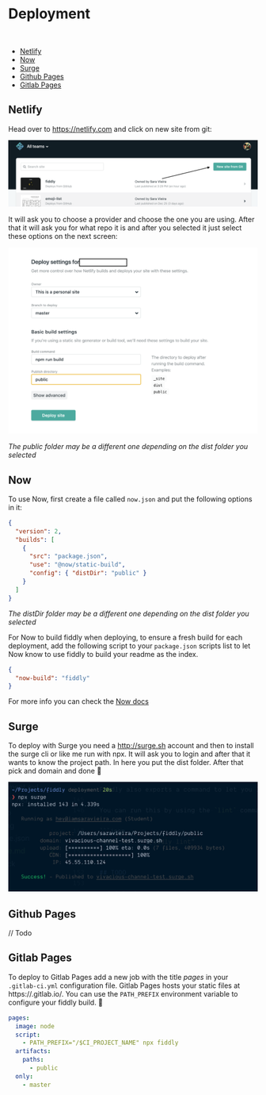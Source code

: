 # Deployment

<br/>

- [Netlify](#netlify)
- [Now](#now)
- [Surge](#surge)
- [Github Pages](#githubpages)
- [Gitlab Pages](#gitlabpages)

## Netlify

Head over to https://netlify.com and click on new site from git:

![New site from git](./media/netifly1.png)

It will ask you to choose a provider and choose the one you are using. After that it will ask you for what repo it is and after you selected it just select these options on the next screen:

![Deploy Static](./media/netifly2.png)

_The public folder may be a different one depending on the dist folder you selected_

## Now

To use Now, first create a file called `now.json` and put the following options in it:

```json
{
  "version": 2,
  "builds": [
    {
      "src": "package.json",
      "use": "@now/static-build",
      "config": { "distDir": "public" }
    }
  ]
}
```

_The distDir folder may be a different one depending on the dist folder you selected_

For Now to build fiddly when deploying, to ensure a fresh build for each deployment, add the following script to your `package.json` scripts list to let Now know to use fiddly to build your readme as the index.

```json
{
  "now-build": "fiddly"
}
```

For more info you can check the [Now docs](https://zeit.co/docs/)

## Surge

To deploy with Surge you need a http://surge.sh account and then to install the surge cli or like me run with npx.
It will ask you to login and after that it wants to know the project path. In here you put the dist folder.
After that pick and domain and done 🎉

![Surge](./media/surge.png)

## Github Pages

// Todo

## Gitlab Pages

To deploy to Gitlab Pages add a new job with the title _pages_ in your `.gitlab-ci.yml` configuration file.
Gitlab Pages hosts your static files at https://<group-or-user-name>.gitlab.io/<project-name>.
You can use the `PATH_PREFIX` environment variable to configure your fiddly build.
🎉

```yaml
pages:
  image: node
  script:
    - PATH_PREFIX="/$CI_PROJECT_NAME" npx fiddly
  artifacts:
    paths:
      - public
  only:
    - master
```
